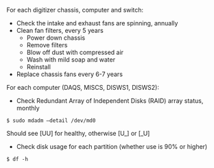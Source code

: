 For each digitizer chassis, computer and switch:
* Check the intake and exhaust fans are spinning, annually
* Clean fan filters, every 5 years
    * Power down chassis
    * Remove filters
    * Blow off dust with compressed air
    * Wash with mild soap and water
    * Reinstall
* Replace chassis fans every 6-7 years

For each computer (DAQS, MISCS, DISWS1, DISWS2):
* Check Redundant Array of Independent Disks (RAID) array status, monthly
```
$ sudo mdadm –detail /dev/md0
```
Should see [UU] for healthy, otherwise [U_] or [_U]

* Check disk usage for each partition (whether use is 90% or higher)
```
$ df -h
```
